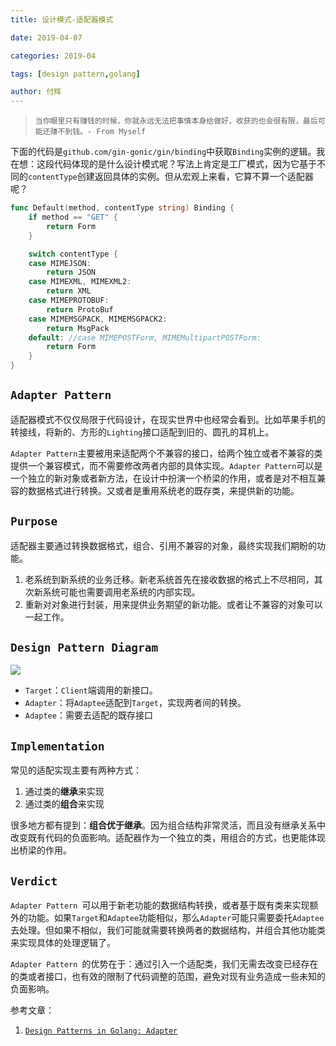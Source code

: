 ```yaml
---
title: 设计模式-适配器模式

date: 2019-04-07

categories: 2019-04

tags: [design pattern,golang]

author: 付辉
---
```


> `当你眼里只有赚钱的时候，你就永远无法把事情本身给做好，收获的也会很有限，最后可能还赚不到钱。- From Myself`

下面的代码是`github.com/gin-gonic/gin/binding`中获取`Binding`实例的逻辑。我在想：这段代码体现的是什么设计模式呢？写法上肯定是工厂模式，因为它基于不同的`contentType`创建返回具体的实例。但从宏观上来看，它算不算一个适配器呢？

```go
func Default(method, contentType string) Binding {
	if method == "GET" {
		return Form
	}

	switch contentType {
	case MIMEJSON:
		return JSON
	case MIMEXML, MIMEXML2:
		return XML
	case MIMEPROTOBUF:
		return ProtoBuf
	case MIMEMSGPACK, MIMEMSGPACK2:
		return MsgPack
	default: //case MIMEPOSTForm, MIMEMultipartPOSTForm:
		return Form
	}
}
```

## `Adapter Pattern`

适配器模式不仅仅局限于代码设计，在现实世界中也经常会看到。比如苹果手机的转接线，将新的、方形的`Lighting`接口适配到旧的、圆孔的耳机上。

`Adapter Pattern`主要被用来适配两个不兼容的接口，给两个独立或者不兼容的类提供一个兼容模式，而不需要修改两者内部的具体实现。`Adapter Pattern`可以是一个独立的新对象或者新方法，在设计中扮演一个桥梁的作用，或者是对不相互兼容的数据格式进行转换。又或者是重用系统老的既存类，来提供新的功能。

## `Purpose`

适配器主要通过转换数据格式，组合、引用不兼容的对象，最终实现我们期盼的功能。

1. 老系统到新系统的业务迁移。新老系统首先在接收数据的格式上不尽相同，其次新系统可能也需要调用老系统的内部实现。
2. 重新对对象进行封装，用来提供业务期望的新功能。或者让不兼容的对象可以一起工作。

## `Design Pattern Diagram`

![](https://i.loli.net/2019/04/05/5ca701b84b63b.png)

- `Target`：`Client`端调用的新接口。
- `Adapter`：将`Adaptee`适配到`Target`，实现两者间的转换。
- `Adaptee`：需要去适配的既存接口

## `Implementation`

常见的适配实现主要有两种方式：

1. 通过类的**继承**来实现
2. 通过类的**组合**来实现

很多地方都有提到：**组合优于继承**。因为组合结构非常灵活，而且没有继承关系中改变既有代码的负面影响。适配器作为一个独立的类，用组合的方式，也更能体现出桥梁的作用。

## `Verdict`

`Adapter Pattern `可以用于新老功能的数据结构转换，或者基于既有类来实现额外的功能。如果`Target`和`Adaptee`功能相似，那么`Adapter`可能只需要委托`Adaptee`去处理。但如果不相似，我们可能就需要转换两者的数据结构，并组合其他功能类来实现具体的处理逻辑了。

`Adapter Pattern `的优势在于：通过引入一个适配类，我们无需去改变已经存在的类或者接口，也有效的限制了代码调整的范围，避免对现有业务造成一些未知的负面影响。

参考文章：



1. [`Design Patterns in Golang: Adapter`](<http://blog.ralch.com/tutorial/design-patterns/golang-adapter/>)